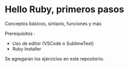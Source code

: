 # Hello Ruby, primeros pasos
Conceptos básicos, sintaxis, funciones y más

Prerequisitos : 

- Uso de editor (VSCode o SublimeText)
- Ruby Installer

Se agregaran los ejercicios en este repositorio.

 